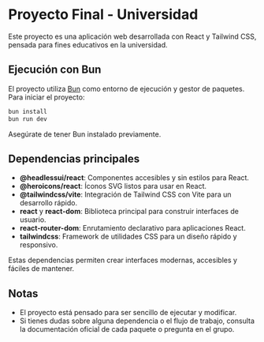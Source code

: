 # Proyecto Final - Universidad

Este proyecto es una aplicación web desarrollada con React y Tailwind CSS, pensada para fines educativos en la universidad.

## Ejecución con Bun

El proyecto utiliza [Bun](https://bun.sh/) como entorno de ejecución y gestor de paquetes. Para iniciar el proyecto:

```bash
bun install
bun run dev
```

Asegúrate de tener Bun instalado previamente.

## Dependencias principales

- **@headlessui/react**: Componentes accesibles y sin estilos para React.
- **@heroicons/react**: Íconos SVG listos para usar en React.
- **@tailwindcss/vite**: Integración de Tailwind CSS con Vite para un desarrollo rápido.
- **react** y **react-dom**: Biblioteca principal para construir interfaces de usuario.
- **react-router-dom**: Enrutamiento declarativo para aplicaciones React.
- **tailwindcss**: Framework de utilidades CSS para un diseño rápido y responsivo.

Estas dependencias permiten crear interfaces modernas, accesibles y fáciles de mantener.

## Notas

- El proyecto está pensado para ser sencillo de ejecutar y modificar.
- Si tienes dudas sobre alguna dependencia o el flujo de trabajo, consulta la documentación oficial de cada paquete o pregunta en el grupo.
